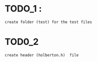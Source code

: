 # TODO_1 : 
	
	create folder (test) for the test files
# TOD0_2
	create header (holberton.h)  file
	

